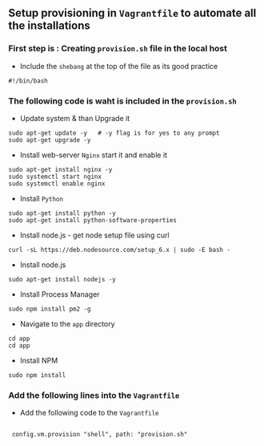 
## Setup provisioning in `Vagrantfile` to automate all the installations

### First step is : Creating `provision.sh` file in the local host

- Include the `shebang` at the top of the file as its good practice
```
#!/bin/bash
```
###  The following code is waht is included in the `provision.sh` 

- Update system & than Upgrade it
```
sudo apt-get update -y   # -y flag is for yes to any prompt
sudo apt-get upgrade -y
```

- Install web-server `Nginx` start it and enable it
```
sudo apt-get install nginx -y
sudo systemctl start nginx
sudo systemctl enable nginx
```

- Install `Python`
```
sudo apt-get install python -y
sudo apt-get install python-software-properties
```

- Install node.js - get node setup file using curl
```
curl -sL https://deb.nodesource.com/setup_6.x | sudo -E bash -
```

- Install node.js

```
sudo apt-get install nodejs -y
```

- Install Process Manager
```
sudo npm install pm2 -g
```

- Navigate to the `app` directory
```
cd app
cd app
```

- Install NPM 
```
sudo npm install
```



### Add the following lines into the `Vagrantfile`

- Add the following code to the `Vagrantfile`
```

 config.vm.provision "shell", path: "provision.sh"
```
